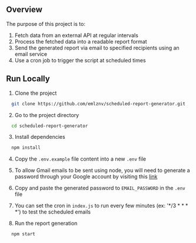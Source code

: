 ## Overview 
The purpose of this project is to:
  1. Fetch data from an external API at regular intervals
  2. Process the fetched data into a readable report format
  3. Send the generated report via email to specified recipients using an email service
  4. Use a cron job to trigger the script at scheduled times

## Run Locally

1. Clone the project

```bash
  git clone https://github.com/emlznv/scheduled-report-generator.git
```

2. Go to the project directory

```bash
  cd scheduled-report-generator
```

3. Install dependencies

```bash
  npm install
```
4. Copy the `.env.example` file content into a new `.env` file 

5. To allow Gmail emails to be sent using node, you will need to generate a password through your Google account by visiting this [link](https://myaccount.google.com/apppasswords)

6. Copy and paste the generated password to `EMAIL_PASSWORD` in the `.env` file

7. You can set the cron in `index.js` to run every few minutes (ex: '*/3 * * * *') to test the scheduled emails

8. Run the report generation

```bash
  npm start
```

